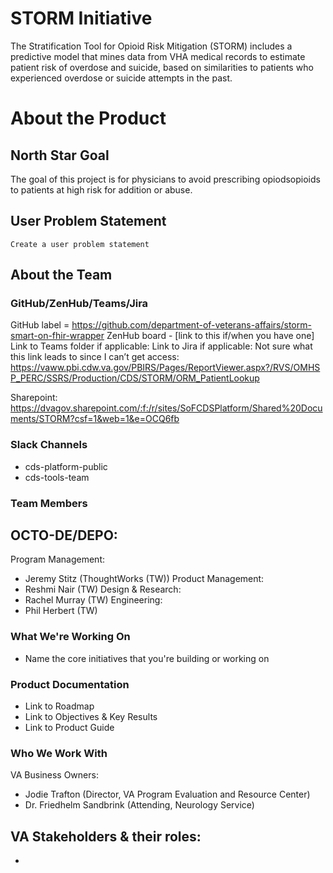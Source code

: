 # STORM Initiative
The Stratification Tool for Opioid Risk Mitigation (STORM) includes a predictive model that mines data from VHA medical records to estimate patient risk of overdose and suicide, based on similarities to patients who experienced overdose or suicide attempts in the past. 

# About the Product
## North Star Goal 
The goal of this project is for physicians to avoid prescribing opiodsopioids to patients at high risk for addition or abuse. 

## User Problem Statement
```Create a user problem statement```

## About the Team
### GitHub/ZenHub/Teams/Jira
GitHub label = https://github.com/department-of-veterans-affairs/storm-smart-on-fhir-wrapper 
ZenHub board - [link to this if/when you have one]
Link to Teams folder if applicable: 
Link to Jira if applicable: 
Not sure what this link leads to since I can’t get access: https://vaww.pbi.cdw.va.gov/PBIRS/Pages/ReportViewer.aspx?/RVS/OMHSP_PERC/SSRS/Production/CDS/STORM/ORM_PatientLookup 

Sharepoint: https://dvagov.sharepoint.com/:f:/r/sites/SoFCDSPlatform/Shared%20Documents/STORM?csf=1&web=1&e=OCQ6fb 

### Slack Channels
- cds-platform-public 
- cds-tools-team 


### Team Members
OCTO-DE/DEPO:
- 
Program Management:
- Jeremy Stitz (ThoughtWorks (TW)) 
Product Management:
- Reshmi Nair (TW) 
Design & Research:
- Rachel Murray (TW) 
Engineering:
- Phil Herbert (TW) 

### What We're Working On
- Name the core initiatives that you're building or working on


### Product Documentation
- Link to Roadmap
- Link to Objectives & Key Results
- Link to Product Guide

### Who We Work With
VA Business Owners:
- Jodie Trafton (Director, VA Program Evaluation and Resource Center) 
- Dr. Friedhelm Sandbrink (Attending, Neurology Service) 

VA Stakeholders & their roles: 
- 
- 
